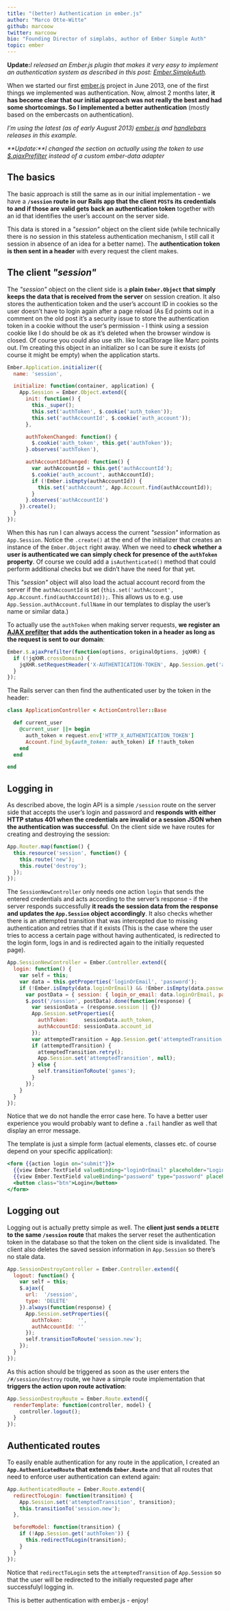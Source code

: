 ```yaml
---
title: "(better) Authentication in ember.js"
author: "Marco Otte-Witte"
github: marcoow
twitter: marcoow
bio: "Founding Director of simplabs, author of Ember Simple Auth"
topic: ember
---
```


**Update:**_I released an Ember.js plugin that makes it very easy to implement an authentication system as described in this post: [Ember.SimpleAuth](/blog/2013-06-15-authentication-in-emberjs)._

When we started our first [ember.js](http://emberjs.com) project in June 2013, one of the first things we implemented was authentication. Now, almost 2 months later, **it has become clear that our initial approach was not really the best and had some shortcomings. So I implemented a better authentication** (mostly based on the embercasts on authentication).

<!--break-->

_I’m using the latest (as of early August 2013) [ember.js](http://emberjs.com) and [handlebars](http://handlebarsjs.com) releases in this example._

_**Update:**I changed the section on actually using the token to use [$.ajaxPrefilter](http://api.jquery.com/jQuery.ajaxPrefilter/) instead of a custom ember-data adapter_

## The basics

The basic approach is still the same as in our initial implementation - we have a **`/session` route in our Rails app that the client `POST`s its credentials to and if those are valid gets back an authentication token** together with an id that identifies the user’s account on the server side.

This data is stored in a _"session"_ object on the client side (while technically there is no session in this stateless authentication mechanism, I still call it session in absence of an idea for a better name). The **authentication token is then sent in a header** with every request the client makes.

## The client _"session"_

The _"session"_ object on the client side is a **plain `Ember.Object` that simply keeps the data that is received from the server** on session creation. It also stores the authentication token and the user’s account ID in cookies so the user doesn’t have to login again after a page reload (As Ed points out in a comment on the old post it’s a security issue to store the authentication token in a cookie without the user’s permission - I think using a session cookie like I do should be ok as it’s deleted when the browser window is closed. Of course you could also use sth. like localStorage like Marc points out. I’m creating this object in an initializer so I can be sure it exists (of course it might be empty) when the application starts.

```js
Ember.Application.initializer({
  name: 'session',

  initialize: function(container, application) {
    App.Session = Ember.Object.extend({
      init: function() {
        this._super();
        this.set('authToken', $.cookie('auth_token'));
        this.set('authAccountId', $.cookie('auth_account'));
      },

      authTokenChanged: function() {
        $.cookie('auth_token', this.get('authToken'));
      }.observes('authToken'),

      authAccountIdChanged: function() {
        var authAccountId = this.get('authAccountId');
        $.cookie('auth_account', authAccountId);
        if (!Ember.isEmpty(authAccountId)) {
          this.set('authAccount', App.Account.find(authAccountId));
        }
      }.observes('authAccountId')
    }).create();
  }
});
```

When this has run I can always access the current _"session"_ information as `App.Session`. Notice the `.create()` at the end of the initializer that creates an instance of the `Ember.Object` right away. When we need to **check whether a user is authenticated we can simply check for presence of the `authToken` property**. Of course we could add a `isAuthenticated()` method that could perform additional checks but we didn’t have the need for that yet.

This _"session"_ object will also load the actual account record from the server if the `authAccountId` is set (`this.set('authAccount', App.Account.find(authAccountId));`. This allows us to e.g. use `App.Session.authAccount.fullName` in our templates to display the user’s name or similar data.)

To actually use the `authToken` when making server requests, **we register an [AJAX prefilter](http://api.jquery.com/jQuery.ajaxPrefilter/) that adds the authentication token in a header as long as the request is sent to our domain**:

```js
Ember.$.ajaxPrefilter(function(options, originalOptions, jqXHR) {
  if (!jqXHR.crossDomain) {
    jqXHR.setRequestHeader('X-AUTHENTICATION-TOKEN', App.Session.get('authToken'));
  }
});
```

The Rails server can then find the authenticated user by the token in the header:

```rb
class ApplicationController < ActionController::Base

  def current_user
    @current_user ||= begin
      auth_token = request.env['HTTP_X_AUTHENTICATION_TOKEN']
      Account.find_by(auth_token: auth_token) if !!auth_token
    end
  end

end
```

## Logging in

As described above, the login API is a simple `/session` route on the server side that accepts the user’s login and password and **responds with either HTTP status 401 when the credentials are invalid or a session JSON when the authentication was successful**. On the client side we have routes for creating and destroying the session:

```js
App.Router.map(function() {
  this.resource('session', function() {
    this.route('new');
    this.route('destroy');
  });
});
```

The `SessionNewController` only needs one action `login` that sends the entered credentials and acts according to the server’s response - if the server responds successfully **it reads the session data from the response and updates the `App.Session` object accordingly**. It also checks whether there is an attempted transition that was intercepted due to missing authentication and retries that if it exists (This is the case where the user tries to access a certain page without having authenticated, is redirected to the login form, logs in and is redirected again to the initially requested page).

```js
App.SessionNewController = Ember.Controller.extend({
  login: function() {
    var self = this;
    var data = this.getProperties('loginOrEmail', 'password');
    if (!Ember.isEmpty(data.loginOrEmail) && !Ember.isEmpty(data.password)) {
      var postData = { session: { login_or_email: data.loginOrEmail, password: data.password } };
      $.post('/session', postData).done(function(response) {
        var sessionData = (response.session || {})
        App.Session.setProperties({
          authToken:     sessionData.auth_token,
          authAccountId: sessionData.account_id
        });
        var attemptedTransition = App.Session.get('attemptedTransition');
        if (attemptedTransition) {
          attemptedTransition.retry();
          App.Session.set('attemptedTransition', null);
        } else {
          self.transitionToRoute('games');
        }
      });
    }
  }
});
```

Notice that we do not handle the error case here. To have a better user experience you would probably want to define a `.fail` handler as well that display an error message.

The template is just a simple form (actual elements, classes etc. of course depend on your specific application):

```hbs
<form {{action login on="submit"}}>
  {{view Ember.TextField valueBinding="loginOrEmail" placeholder="Login or Email"}}
  {{view Ember.TextField valueBinding="password" type="password" placeholder="Password"}}
  <button class="btn">Login</button>
</form>
```

## Logging out

Logging out is actually pretty simple as well. The **client just sends a `DELETE` to the same `/session` route** that makes the server reset the authentication token in the database so that the token on the client side is invalidated. The client also deletes the saved session information in `App.Session` so there’s no stale data.

```js
App.SessionDestroyController = Ember.Controller.extend({
  logout: function() {
    var self = this;
    $.ajax({
      url:  '/session',
      type: 'DELETE'
    }).always(function(response) {
      App.Session.setProperties({
        authToken:     '',
        authAccountId: ''
      });
      self.transitionToRoute('session.new');
    });
  }
});
```

As this action should be triggered as soon as the user enters the `/#/session/destroy` route, we have a simple route implementation that **triggers the action upon route activation**:

```js
App.SessionDestroyRoute = Ember.Route.extend({
  renderTemplate: function(controller, model) {
    controller.logout();
  }
});
```

## Authenticated routes

To easily enable authentication for any route in the application, I created an **`App.AuthenticatedRoute` that extends `Ember.Route`** and that all routes that need to enforce user authentication can extend again:

```js
App.AuthenticatedRoute = Ember.Route.extend({
  redirectToLogin: function(transition) {
    App.Session.set('attemptedTransition', transition);
    this.transitionTo('session.new');
  },

  beforeModel: function(transition) {
    if (!App.Session.get('authToken')) {
      this.redirectToLogin(transition);
    }
  }
});
```

Notice that `redirectToLogin` sets the `attemptedTransition` of `App.Session` so that the user will be redirected to the initially requested page after successfulyl logging in.

This is better authentication with ember.js - enjoy!
